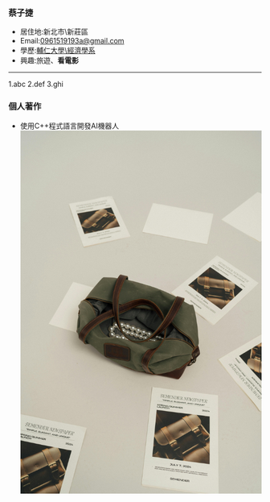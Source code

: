 ### 蔡子捷

- 居住地:新北市\新莊區
- Email:0961519193a@gmail.com
- 學歷:[輔仁大學\經濟學系](https://economics.fju.edu.tw/)
- 興趣:旅遊、**看電影**
<hr>

1.abc
2.def
3.ghi


### 個人著作
- 使用C++程式語言開發AI機器人
![](pexels-ekrulila-25194062.jpg)
